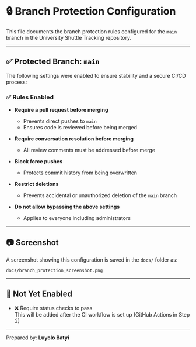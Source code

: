 
# 🔒 Branch Protection Configuration

This file documents the branch protection rules configured for the `main` branch in the University Shuttle Tracking repository.

---

## ✅ Protected Branch: `main`

The following settings were enabled to ensure stability and a secure CI/CD process:

### ✅ Rules Enabled

- **Require a pull request before merging**
  - Prevents direct pushes to `main`
  - Ensures code is reviewed before being merged

- **Require conversation resolution before merging**
  - All review comments must be addressed before merge

- **Block force pushes**
  - Protects commit history from being overwritten

- **Restrict deletions**
  - Prevents accidental or unauthorized deletion of the `main` branch

- **Do not allow bypassing the above settings**
  - Applies to everyone including administrators

---

## 📷 Screenshot

A screenshot showing this configuration is saved in the `docs/` folder as:
```
docs/branch_protection_screenshot.png
```

---

## 🚫 Not Yet Enabled

- ❌ Require status checks to pass  
  This will be added after the CI workflow is set up (GitHub Actions in Step 2)

---

Prepared by: **Luyolo Batyi**

